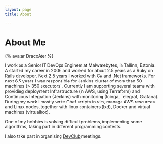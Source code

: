 ```yaml
---
layout: page
title: About

---
```


# About Me

{% avatar DracoAter %}

I work as a Senior IT DevOps Engineer at Malwarebytes, in Tallinn, Estonia. A started my career in
2006 and worked for about 2.5 years as a Ruby on Rails developer. Next 2.5 years I worked with
C# and .Net frameworks. For next 6.5 years I was responsible for Jenkins cluster of more than
50 machines (> 350 executors). Currently I am supporting several teams with providing deployment
Infrastructure (in AWS, using Terraform) and Continuous Integration (Jenkins) with monitoring
(Icinga, Telegraf, Grafana). During my work I mostly write Chef scripts in vim, manage AWS resources
and Linux nodes, together with linux containers (lxd), Docker and virtual machines (virtualbox).

One of my hobbies is solving difficult problems, implementing some algorithms, taking part in
different programming contests.

I also take part in organising [DevClub](http://devclub.eu) meetings.
